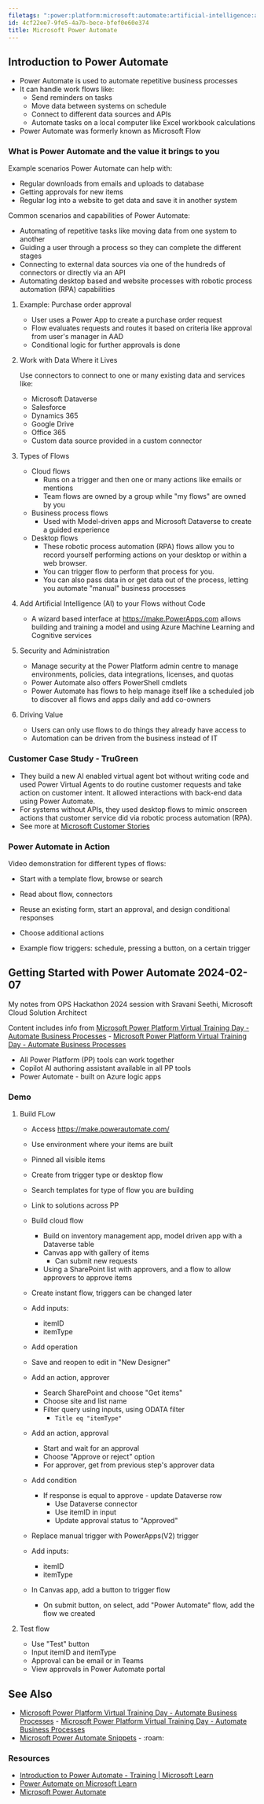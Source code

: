 ```yaml
---
filetags: ":power:platform:microsoft:automate:artificial-intelligence:ai:epubnote:"
id: 4cf22ee7-9fe5-4a7b-bece-bfef0e60e374
title: Microsoft Power Automate
---
```


## Introduction to Power Automate

- Power Automate is used to automate repetitive business processes
- It can handle work flows like:
  - Send reminders on tasks
  - Move data between systems on schedule
  - Connect to different data sources and APIs
  - Automate tasks on a local computer like Excel workbook calculations
- Power Automate was formerly known as Microsoft Flow

### What is Power Automate and the value it brings to you

Example scenarios Power Automate can help with:

- Regular downloads from emails and uploads to database
- Getting approvals for new items
- Regular log into a website to get data and save it in another system

Common scenarios and capabilities of Power Automate:

- Automating of repetitive tasks like moving data from one system to
  another
- Guiding a user through a process so they can complete the different
  stages
- Connecting to external data sources via one of the hundreds of
  connectors or directly via an API
- Automating desktop based and website processes with robotic process
  automation (RPA) capabilities

1.  Example: Purchase order approval

    - User uses a Power App to create a purchase order request
    - Flow evaluates requests and routes it based on criteria like
      approval from user's manager in AAD
    - Conditional logic for further approvals is done

2.  Work with Data Where it Lives

    Use connectors to connect to one or many existing data and services
    like:

    - Microsoft Dataverse
    - Salesforce
    - Dynamics 365
    - Google Drive
    - Office 365
    - Custom data source provided in a custom connector

3.  Types of Flows

    - Cloud flows
      - Runs on a trigger and then one or many actions like emails or
        mentions
      - Team flows are owned by a group while "my flows" are owned by
        you
    - Business process flows
      - Used with Model-driven apps and Microsoft Dataverse to create a
        guided experience
    - Desktop flows
      - These robotic process automation (RPA) flows allow you to record
        yourself performing actions on your desktop or within a web
        browser.
      - You can trigger flow to perform that process for you.
      - You can also pass data in or get data out of the process,
        letting you automate "manual" business processes

4.  Add Artificial Intelligence (AI) to your Flows without Code

    - A wizard based interface at <https://make.PowerApps.com> allows
      building and training a model and using Azure Machine Learning and
      Cognitive services

5.  Security and Administration

    - Manage security at the Power Platform admin centre to manage
      environments, policies, data integrations, licenses, and quotas
    - Power Automate also offers PowerShell cmdlets
    - Power Automate has flows to help manage itself like a scheduled
      job to discover all flows and apps daily and add co-owners

6.  Driving Value

    - Users can only use flows to do things they already have access to
    - Automation can be driven from the business instead of IT

### Customer Case Study - TruGreen

- They build a new AI enabled virtual agent bot without writing code and
  used Power Virtual Agents to do routine customer requests and take
  action on customer intent. It allowed interactions with back-end data
  using Power Automate.
- For systems without APIs, they used desktop flows to mimic onscreen
  actions that customer service did via robotic process automation
  (RPA).
- See more at [Microsoft Customer
  Stories](https://customers.microsoft.com/story/759484-trugreen-partner-professional-services-power-virtual-agents)

### Power Automate in Action

Video demonstration for different types of flows:

- Start with a template flow, browse or search

- Read about flow, connectors

- Reuse an existing form, start an approval, and design conditional
  responses

- Choose additional actions

- Example flow triggers: schedule, pressing a button, on a certain
  trigger

## Getting Started with Power Automate 2024-02-07

My notes from OPS Hackathon 2024 session with Sravani Seethi, Microsoft
Cloud Solution Architect

Content includes info from [Microsoft Power Platform Virtual Training
Day - Automate Business
Processes](../005-tech-microsoft-power-automate-business-processes) -
[Microsoft Power Platform Virtual Training Day - Automate Business
Processes](id:e54cbe89-e3f0-4aa2-adb3-305b83d9e698)

- All Power Platform (PP) tools can work together
- Copilot AI authoring assistant available in all PP tools
- Power Automate - built on Azure logic apps

### Demo

1.  Build FLow

    - Access <https://make.powerautomate.com/>

    - Use environment where your items are built

    - Pinned all visible items

    - Create from trigger type or desktop flow

    - Search templates for type of flow you are building

    - Link to solutions across PP

    - Build cloud flow

      - Build on inventory management app, model driven app with a
        Dataverse table
      - Canvas app with gallery of items
        - Can submit new requests
      - Using a SharePoint list with approvers, and a flow to allow
        approvers to approve items

    - Create instant flow, triggers can be changed later

    - Add inputs:

      - itemID
      - itemType

    - Add operation

    - Save and reopen to edit in "New Designer"

    - Add an action, approver

      - Search SharePoint and choose "Get items"
      - Choose site and list name
      - Filter query using inputs, using ODATA filter
        - `Title eq "itemType"`

    - Add an action, approval

      - Start and wait for an approval
      - Choose "Approve or reject" option
      - For approver, get from previous step's approver data

    - Add condition

      - If response is equal to approve - update Dataverse row
        - Use Dataverse connector
        - Use itemID in input
        - Update approval status to "Approved"

    - Replace manual trigger with PowerApps(V2) trigger

    - Add inputs:

      - itemID
      - itemType

    - In Canvas app, add a button to trigger flow

      - On submit button, on select, add "Power Automate" flow, add the
        flow we created

2.  Test flow

    - Use "Test" button
    - Input itemID and itemType
    - Approval can be email or in Teams
    - View approvals in Power Automate portal

## See Also

- [Microsoft Power Platform Virtual Training Day - Automate Business
  Processes](../005-tech-microsoft-power-automate-business-processes) -
  [Microsoft Power Platform Virtual Training Day - Automate Business
  Processes](id:e54cbe89-e3f0-4aa2-adb3-305b83d9e698)
- [Microsoft Power Automate
  Snippets](../005-computer-snippets-microsoft-power-automate) - :roam:

### Resources

- [Introduction to Power Automate - Training \| Microsoft
  Learn](https://learn.microsoft.com/en-us/training/modules/introduction-power-automate/)
- [Power Automate on Microsoft
  Learn](https://learn.microsoft.com/en-us/training/powerplatform/power-automate)
- [Microsoft Power Automate](https://make.powerautomate.com/)
